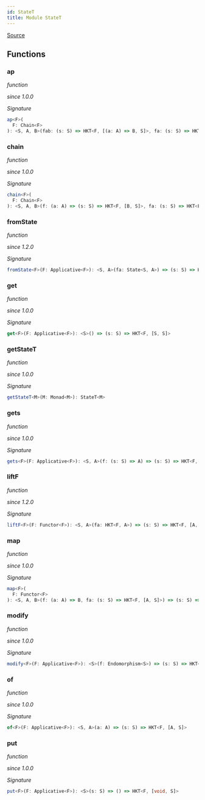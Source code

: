 ```yaml
---
id: StateT
title: Module StateT
---
```


[Source](https://github.com/gcanti/fp-ts/blob/master/src/StateT.ts)

## Functions

### ap

_function_

_since 1.0.0_

_Signature_

```ts
ap<F>(
  F: Chain<F>
): <S, A, B>(fab: (s: S) => HKT<F, [(a: A) => B, S]>, fa: (s: S) => HKT<F, [A, S]>) => (s: S) => HKT<F, [B, S]>
```

### chain

_function_

_since 1.0.0_

_Signature_

```ts
chain<F>(
  F: Chain<F>
): <S, A, B>(f: (a: A) => (s: S) => HKT<F, [B, S]>, fa: (s: S) => HKT<F, [A, S]>) => (s: S) => HKT<F, [B, S]>
```

### fromState

_function_

_since 1.2.0_

_Signature_

```ts
fromState<F>(F: Applicative<F>): <S, A>(fa: State<S, A>) => (s: S) => HKT<F, [A, S]>
```

### get

_function_

_since 1.0.0_

_Signature_

```ts
get<F>(F: Applicative<F>): <S>() => (s: S) => HKT<F, [S, S]>
```

### getStateT

_function_

_since 1.0.0_

_Signature_

```ts
getStateT<M>(M: Monad<M>): StateT<M>
```

### gets

_function_

_since 1.0.0_

_Signature_

```ts
gets<F>(F: Applicative<F>): <S, A>(f: (s: S) => A) => (s: S) => HKT<F, [A, S]>
```

### liftF

_function_

_since 1.2.0_

_Signature_

```ts
liftF<F>(F: Functor<F>): <S, A>(fa: HKT<F, A>) => (s: S) => HKT<F, [A, S]>
```

### map

_function_

_since 1.0.0_

_Signature_

```ts
map<F>(
  F: Functor<F>
): <S, A, B>(f: (a: A) => B, fa: (s: S) => HKT<F, [A, S]>) => (s: S) => HKT<F, [B, S]>
```

### modify

_function_

_since 1.0.0_

_Signature_

```ts
modify<F>(F: Applicative<F>): <S>(f: Endomorphism<S>) => (s: S) => HKT<F, [void, S]>
```

### of

_function_

_since 1.0.0_

_Signature_

```ts
of<F>(F: Applicative<F>): <S, A>(a: A) => (s: S) => HKT<F, [A, S]>
```

### put

_function_

_since 1.0.0_

_Signature_

```ts
put<F>(F: Applicative<F>): <S>(s: S) => () => HKT<F, [void, S]>
```
